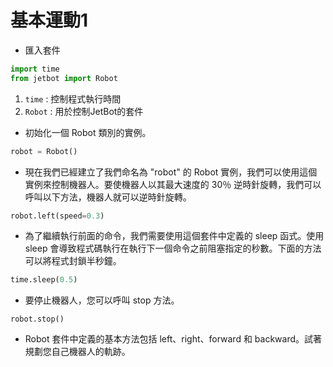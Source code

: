 # **基本運動1**

* 匯入套件
  
```python
import time
from jetbot import Robot
```

1. `time` : 控制程式執行時間
2. `Robot` : 用於控制JetBot的套件

* 初始化一個 Robot 類別的實例。
  
```python
robot = Robot()
```

* 現在我們已經建立了我們命名為 "robot" 的 Robot 實例，我們可以使用這個實例來控制機器人。要使機器人以其最大速度的 30％ 逆時針旋轉，我們可以呼叫以下方法，機器人就可以逆時針旋轉。

```python
robot.left(speed=0.3)
```

* 為了繼續執行前面的命令，我們需要使用這個套件中定義的 sleep 函式。使用 sleep 會導致程式碼執行在執行下一個命令之前阻塞指定的秒數。下面的方法可以將程式封鎖半秒鐘。

```python
time.sleep(0.5)
```

* 要停止機器人，您可以呼叫 stop 方法。
  
```
robot.stop()
```

* Robot 套件中定義的基本方法包括 left、right、forward 和 backward。試著規劃您自己機器人的軌跡。 

